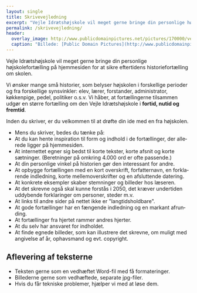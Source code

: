```yaml
---
layout: single
title: Skrivevejledning
excerpt: "Vejle Idrætshøjskole vil meget gerne bringe din personlige højskolefortælling på hjemmesiden for at sikre eftertidens historiefortælling om skolen."
permalink: /skrivevejledning/
header:
  overlay_image: http://www.publicdomainpictures.net/pictures/170000/velka/typewriter-1462562129n95.jpg
  caption: "Billede: [Public Domain Pictures](http://www.publicdomainpictures.net)"
---
```


Vejle Idrætshøjskole vil meget gerne bringe din personlige højskolefortælling på hjemmesiden for at sikre eftertidens historiefortælling om skolen.

Vi ønsker mange små historier, som belyser højskolen i forskellige perioder og fra forskellige synsvinkler: elev, lærer, forstander, administrator, køkkenpige, pedel, politiker o.s.v. Vi håber, at fortællingerne tilsammen udgør en større fortælling om den Vejle Idrætshøjskole i **fortid, nutid og fremtid**.

Inden du skriver, er du velkommen til at drøfte din ide med en fra højskolen.

- Mens du skriver, bedes du tænke på:
- At du kan hente inspiration til form og indhold i de fortællinger, der alle­rede ligger på hjemmesiden.
- At internettet egner sig bedst til korte tekster, korte afsnit og korte sætnin­ger. (Beretninger på omkring 4.000 ord er ofte passende.)
- At din personlige vinkel på historien gør den interessant for andre.
- At opbygge fortællingen med en kort overskrift, forfatternavn, en forkla­rende indledning, korte mellemoverskrifter og en afsluttende datering.
- At konkrete eksempler skaber stemninger og billeder hos læseren.
- At det skrevne også skal kunne forstås i 2050, det kræver undertiden uddy­bende forklaringer om personer, steder m.v.
- At links til andre sider på nettet ikke er "langtidsholdbare".
- At gode fortællinger har en fængende indledning og en markant afrun­ding.
- At fortællinger fra hjertet rammer andres hjerter.
- At du selv har ansvaret for indholdet.
- At finde egnede billeder, som kan illustrere det skrevne, om muligt med angivelse af år, ophavsmand og evt. copyright.

## Aflevering af teksterne

- Teksten gerne som en vedhæftet Word-fil med få formateringer.
- Billederne gerne som vedhæftede, separate jpg-filer.
- Hvis du får tekniske problemer, hjælper vi med at løse dem.
